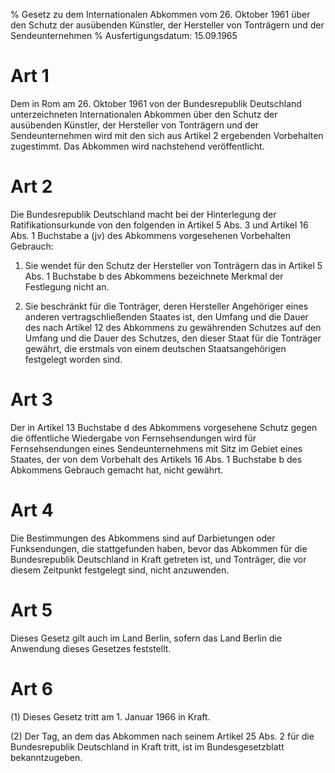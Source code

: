 % Gesetz zu dem Internationalen Abkommen vom 26. Oktober 1961 über den Schutz der ausübenden Künstler, der Hersteller von Tonträgern und der Sendeunternehmen
% Ausfertigungsdatum: 15.09.1965
 
# Art 1

Dem in Rom am 26. Oktober 1961 von der Bundesrepublik Deutschland unterzeichneten Internationalen Abkommen über den Schutz der ausübenden Künstler, der Hersteller von Tonträgern und der Sendeunternehmen wird mit den sich aus Artikel 2 ergebenden Vorbehalten zugestimmt. Das Abkommen wird nachstehend veröffentlicht.

# Art 2

Die Bundesrepublik Deutschland macht bei der Hinterlegung der Ratifikationsurkunde von den folgenden in Artikel 5 Abs. 3 und Artikel 16 Abs. 1 Buchstabe a (jv) des Abkommens vorgesehenen Vorbehalten Gebrauch:

1. Sie wendet für den Schutz der Hersteller von Tonträgern das in Artikel 5 Abs. 1 Buchstabe b des Abkommens bezeichnete Merkmal der Festlegung nicht an.

2. Sie beschränkt für die Tonträger, deren Hersteller Angehöriger eines anderen vertragschließenden Staates ist, den Umfang und die Dauer des nach Artikel 12 des Abkommens zu gewährenden Schutzes auf den Umfang und die Dauer des Schutzes, den dieser Staat für die Tonträger gewährt, die erstmals von einem deutschen Staatsangehörigen festgelegt worden sind.

# Art 3

Der in Artikel 13 Buchstabe d des Abkommens vorgesehene Schutz gegen die öffentliche Wiedergabe von Fernsehsendungen wird für Fernsehsendungen eines Sendeunternehmens mit Sitz im Gebiet eines Staates, der von dem Vorbehalt des Artikels 16 Abs. 1 Buchstabe b des Abkommens Gebrauch gemacht hat, nicht gewährt.

# Art 4

Die Bestimmungen des Abkommens sind auf Darbietungen oder Funksendungen, die stattgefunden haben, bevor das Abkommen für die Bundesrepublik Deutschland in Kraft getreten ist, und Tonträger, die vor diesem Zeitpunkt festgelegt sind, nicht anzuwenden.

# Art 5

Dieses Gesetz gilt auch im Land Berlin, sofern das Land Berlin die Anwendung dieses Gesetzes feststellt.

# Art 6

(1) Dieses Gesetz tritt am 1. Januar 1966 in Kraft.

(2) Der Tag, an dem das Abkommen nach seinem Artikel 25 Abs. 2 für die Bundesrepublik Deutschland in Kraft tritt, ist im Bundesgesetzblatt bekanntzugeben.
